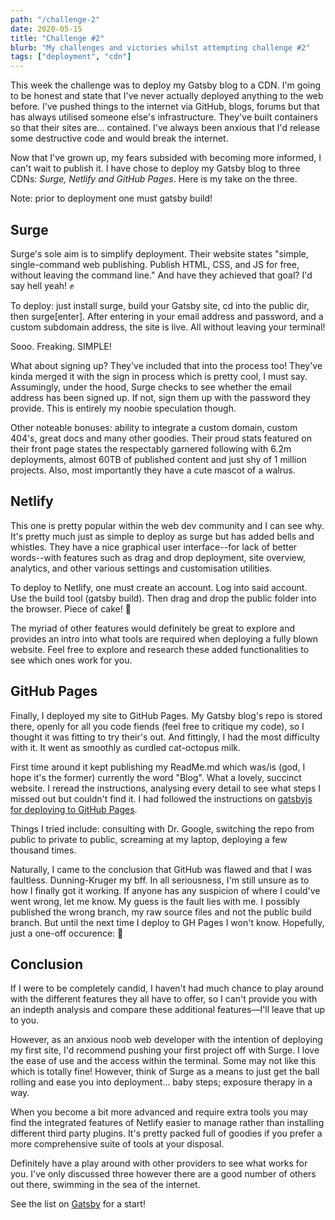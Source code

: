```yaml
---
path: "/challenge-2"
date: 2020-05-15
title: "Challenge #2"
blurb: "My challenges and victories whilst attempting challenge #2"
tags: ["deployment", "cdn"]
---
```


This week the challenge was to deploy my Gatsby blog to a CDN. I'm going to be honest and state that I've never actually deployed anything to the web before. I've pushed things to the internet via GitHub, blogs, forums but that has always utilised someone else's infrastructure. They've built containers so that their sites are... contained. I've always been anxious that I'd release some destructive code and would break the internet.

Now that I've grown up, my fears subsided with becoming more informed, I can't wait to publish it. I have chose to deploy my Gatsby blog to three CDNs: <i>Surge, Netlify and GitHub Pages</i>. Here is my take on the three.

Note: prior to deployment one must <span class="code">gatsby build</span>!

## Surge

Surge's sole aim is to simplify deployment. Their website states "simple, single-command web publishing. Publish HTML, CSS, and JS for free, without leaving the command line." And have they achieved that goal? I'd say hell yeah! ✊

To deploy: just install surge, <span class="code">build</span> your Gatsby site, <span class="code">cd</span> into the <span class="code">public</span> dir, then <span class="code">surge[enter]</span>. After entering in your email address and password, and a custom subdomain address, the site is live. All without leaving your terminal!

Sooo. Freaking. SIMPLE!

What about signing up? They've included that into the process too! They've kinda merged it with the sign in process which is pretty cool, I must say. Assumingly, under the hood, Surge checks to see whether the email address has been signed up. If not, sign them up with the password they provide. This is entirely my noobie speculation though.

Other noteable bonuses: ability to integrate a custom domain, custom 404's, great docs and many other goodies. Their proud stats featured on their front page states the respectably garnered following with 6.2m deployments, almost 60TB of published content and just shy of 1 million projects. Also, most importantly they have a cute mascot of a walrus.

## Netlify

This one is pretty popular within the web dev community and I can see why. It's pretty much just as simple to deploy as surge but has added bells and whistles. They have a nice graphical user interface--for lack of better words--with features such as drag and drop deployment, site overview, analytics, and other various settings and customisation utilities.

To deploy to Netlify, one must create an account. Log into said account. Use the build tool (<span class="code">gatsby build</span>). Then drag and drop the <span class="code">public</span> folder into the browser. Piece of cake! 🍰

The myriad of other features would definitely be great to explore and provides an intro into what tools are required when deploying a fully blown website. Feel free to explore and research these added functionalities to see which ones work for you.

## GitHub Pages

Finally, I deployed my site to GitHub Pages. My Gatsby blog's repo is stored there, openly for all you code fiends (feel free to critique my code), so I thought it was fitting to try their's out. And fittingly, I had the most difficulty with it. It went as smoothly as curdled cat-octopus milk.

First time around it kept publishing my ReadMe.md which was/is (god, I hope it's the former) currently the word "Blog". What a lovely, succinct website. I reread the instructions, analysing every detail to see what steps I missed out but couldn't find it. I had followed the instructions on [gatsbyjs for deploying to GitHub Pages](https://www.gatsbyjs.org/docs/how-gatsby-works-with-github-pages).

Things I tried include: consulting with Dr. Google, switching the repo from public to private to public, screaming at my laptop, deploying a few thousand times.

Naturally, I came to the conclusion that GitHub was flawed and that I was faultless. Dunning-Kruger my bff. In all seriousness, I'm still unsure as to how I finally got it working. If anyone has any suspicion of where I could've went wrong, let me know. My guess is the fault lies with me. I possibly published the wrong branch, my raw source files and not the public build branch. But until the next time I deploy to GH Pages I won't know. Hopefully, just a one-off occurence: 🤞

## Conclusion

If I were to be completely candid, I haven't had much chance to play around with the different features they all have to offer, so I can't provide you with an indepth analysis and compare these additional features––I'll leave that up to you.

However, as an anxious noob web developer with the intention of deploying my first site, I'd recommend pushing your first project off with Surge. I love the ease of use and the access within the terminal. Some may not like this which is totally fine! However, think of Surge as a means to just get the ball rolling and ease you into deployment... baby steps; exposure therapy in a way.

When you become a bit more advanced and require extra tools you may find the integrated features of Netlify easier to manage rather than installing different third party plugins. It's pretty packed full of goodies if you prefer a more comprehensive suite of tools at your disposal.

Definitely have a play around with other providers to see what works for you. I've only discussed three however there are a good number of others out there, swimming in the sea of the internet.

See the list on [Gatsby](https://www.gatsbyjs.org/docs/deploying-and-hosting/) for a start!

<!--
<div class="summary">
  <h2>
    Challenges:
  </h2>
  <ul>
    <li>Initial filter function didn't do what I wanted.</li>
    <li>New ESLint warnings.</li>
    <li>Github pages threw shade.</li>
  </ul>
  <h2>
    Victories:
  </h2>
  <ul>
    <li>Added a filter function to filter tags.</li>
    <li>Pushed to github.</li>
    <li>Used Gatsby build.</li>
    <li>Published site to various CDNs.</li>
    <li>Ran my first lighthouse audit.</li>
  </ul>
</div>
-->
